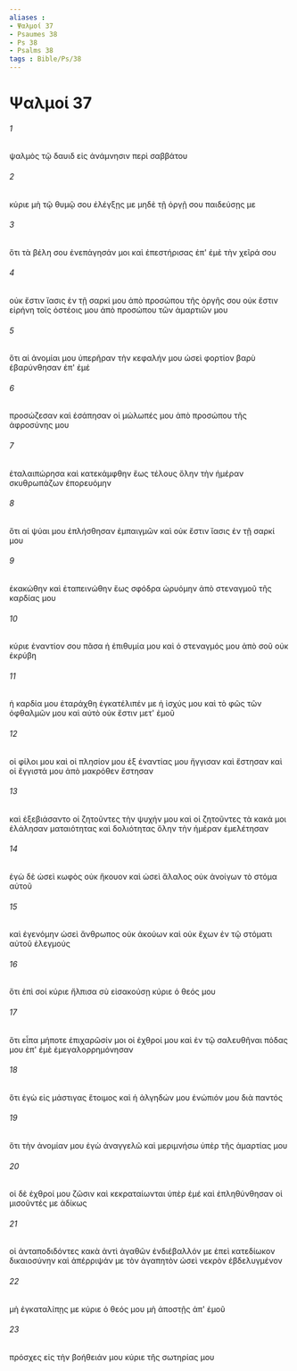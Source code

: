 ```yaml
---
aliases : 
- Ψαλμοί 37
- Psaumes 38
- Ps 38
- Psalms 38
tags : Bible/Ps/38
---
```


# Ψαλμοί 37

###### 1
ψαλμὸς τῷ δαυιδ εἰς ἀνάμνησιν περὶ σαββάτου
###### 2
κύριε μὴ τῷ θυμῷ σου ἐλέγξῃς με μηδὲ τῇ ὀργῇ σου παιδεύσῃς με
###### 3
ὅτι τὰ βέλη σου ἐνεπάγησάν μοι καὶ ἐπεστήρισας ἐπ' ἐμὲ τὴν χεῖρά σου
###### 4
οὐκ ἔστιν ἴασις ἐν τῇ σαρκί μου ἀπὸ προσώπου τῆς ὀργῆς σου οὐκ ἔστιν εἰρήνη τοῖς ὀστέοις μου ἀπὸ προσώπου τῶν ἁμαρτιῶν μου
###### 5
ὅτι αἱ ἀνομίαι μου ὑπερῆραν τὴν κεφαλήν μου ὡσεὶ φορτίον βαρὺ ἐβαρύνθησαν ἐπ' ἐμέ
###### 6
προσώζεσαν καὶ ἐσάπησαν οἱ μώλωπές μου ἀπὸ προσώπου τῆς ἀφροσύνης μου
###### 7
ἐταλαιπώρησα καὶ κατεκάμφθην ἕως τέλους ὅλην τὴν ἡμέραν σκυθρωπάζων ἐπορευόμην
###### 8
ὅτι αἱ ψύαι μου ἐπλήσθησαν ἐμπαιγμῶν καὶ οὐκ ἔστιν ἴασις ἐν τῇ σαρκί μου
###### 9
ἐκακώθην καὶ ἐταπεινώθην ἕως σφόδρα ὠρυόμην ἀπὸ στεναγμοῦ τῆς καρδίας μου
###### 10
κύριε ἐναντίον σου πᾶσα ἡ ἐπιθυμία μου καὶ ὁ στεναγμός μου ἀπὸ σοῦ οὐκ ἐκρύβη
###### 11
ἡ καρδία μου ἐταράχθη ἐγκατέλιπέν με ἡ ἰσχύς μου καὶ τὸ φῶς τῶν ὀφθαλμῶν μου καὶ αὐτὸ οὐκ ἔστιν μετ' ἐμοῦ
###### 12
οἱ φίλοι μου καὶ οἱ πλησίον μου ἐξ ἐναντίας μου ἤγγισαν καὶ ἔστησαν καὶ οἱ ἔγγιστά μου ἀπὸ μακρόθεν ἔστησαν
###### 13
καὶ ἐξεβιάσαντο οἱ ζητοῦντες τὴν ψυχήν μου καὶ οἱ ζητοῦντες τὰ κακά μοι ἐλάλησαν ματαιότητας καὶ δολιότητας ὅλην τὴν ἡμέραν ἐμελέτησαν
###### 14
ἐγὼ δὲ ὡσεὶ κωφὸς οὐκ ἤκουον καὶ ὡσεὶ ἄλαλος οὐκ ἀνοίγων τὸ στόμα αὐτοῦ
###### 15
καὶ ἐγενόμην ὡσεὶ ἄνθρωπος οὐκ ἀκούων καὶ οὐκ ἔχων ἐν τῷ στόματι αὐτοῦ ἐλεγμούς
###### 16
ὅτι ἐπὶ σοί κύριε ἤλπισα σὺ εἰσακούσῃ κύριε ὁ θεός μου
###### 17
ὅτι εἶπα μήποτε ἐπιχαρῶσίν μοι οἱ ἐχθροί μου καὶ ἐν τῷ σαλευθῆναι πόδας μου ἐπ' ἐμὲ ἐμεγαλορρημόνησαν
###### 18
ὅτι ἐγὼ εἰς μάστιγας ἕτοιμος καὶ ἡ ἀλγηδών μου ἐνώπιόν μου διὰ παντός
###### 19
ὅτι τὴν ἀνομίαν μου ἐγὼ ἀναγγελῶ καὶ μεριμνήσω ὑπὲρ τῆς ἁμαρτίας μου
###### 20
οἱ δὲ ἐχθροί μου ζῶσιν καὶ κεκραταίωνται ὑπὲρ ἐμέ καὶ ἐπληθύνθησαν οἱ μισοῦντές με ἀδίκως
###### 21
οἱ ἀνταποδιδόντες κακὰ ἀντὶ ἀγαθῶν ἐνδιέβαλλόν με ἐπεὶ κατεδίωκον δικαιοσύνην καὶ ἀπέρριψάν με τὸν ἀγαπητὸν ὡσεὶ νεκρὸν ἐβδελυγμένον
###### 22
μὴ ἐγκαταλίπῃς με κύριε ὁ θεός μου μὴ ἀποστῇς ἀπ' ἐμοῦ
###### 23
πρόσχες εἰς τὴν βοήθειάν μου κύριε τῆς σωτηρίας μου
